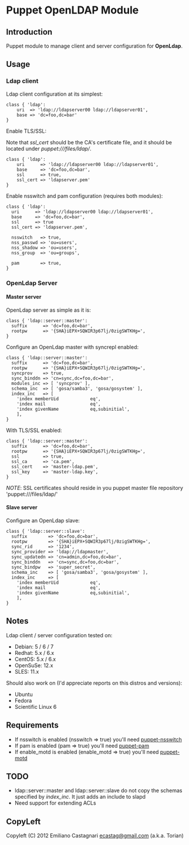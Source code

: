 Puppet OpenLDAP Module
======================

Introduction
------------

Puppet module to manage client and server configuration for
**OpenLdap**.

## Usage ##

### Ldap client ###

Ldap client configuration at its simplest:


    class { 'ldap':
    	uri  => 'ldap://ldapserver00 ldap://ldapserver01',
    	base => 'dc=foo,dc=bar'
    }


Enable TLS/SSL:

Note that *ssl_cert* should be the CA's certificate file, and
it should be located under *puppet:///files/ldap/*.

    class { 'ldap':
    	uri      => 'ldap://ldapserver00 ldap://ldapserver01',
    	base     => 'dc=foo,dc=bar',
    	ssl      => true,
    	ssl_cert => 'ldapserver.pem'
    }

Enable nsswitch and pam configuration (requires both modules):

    class { 'ldap':
      uri      => 'ldap://ldapserver00 ldap://ldapserver01',
      base     => 'dc=foo,dc=bar',
      ssl      => true
      ssl_cert => 'ldapserver.pem',

      nsswitch   => true,
      nss_passwd => 'ou=users',
      nss_shadow => 'ou=users',
      nss_group  => 'ou=groups',

      pam        => true,
    }

### OpenLdap Server ###

#### Master server ####

OpenLdap server as simple as it is:

    class { 'ldap::server::master':
      suffix      => 'dc=foo,dc=bar',
      rootpw      => '{SHA}iEPX+SQWIR3p67lj/0zigSWTKHg=',
    }

Configure an OpenLdap master with syncrepl enabled:

    class { 'ldap::server::master':
      suffix      => 'dc=foo,dc=bar',
      rootpw      => '{SHA}iEPX+SQWIR3p67lj/0zigSWTKHg=',
      syncprov    => true,
      sync_binddn => 'cn=sync,dc=foo,dc=bar',
      modules_inc => [ 'syncprov' ],
      schema_inc  => [ 'gosa/samba3', 'gosa/gosystem' ],
      index_inc   => [
        'index memberUid            eq',
        'index mail                 eq',
        'index givenName            eq,subinitial',
        ],
    }

With TLS/SSL enabled:

    class { 'ldap::server::master':
      suffix      => 'dc=foo,dc=bar',
      rootpw      => '{SHA}iEPX+SQWIR3p67lj/0zigSWTKHg=',
      ssl         => true,
      ssl_ca      => 'ca.pem',
      ssl_cert    => 'master-ldap.pem',
      ssl_key     => 'master-ldap.key',
    }

*NOTE*: SSL certificates should reside in you puppet master
file repository 'puppet:///files/ldap/'

#### Slave server ####

Configure an OpenLdap slave:

    class { 'ldap::server::slave':
      suffix        => 'dc=foo,dc=bar',
      rootpw        => '{SHA}iEPX+SQWIR3p67lj/0zigSWTKHg=',
      sync_rid      => '1234',
      sync_provider => 'ldap://ldapmaster',
      sync_updatedn => 'cn=admin,dc=foo,dc=bar',
      sync_binddn   => 'cn=sync,dc=foo,dc=bar',
      sync_bindpw   => 'super_secret',
      schema_inc    => [ 'gosa/samba3', 'gosa/gosystem' ],
      index_inc     => [
        'index memberUid            eq',
        'index mail                 eq',
        'index givenName            eq,subinitial',
        ],
    }

Notes
-----

Ldap client / server configuration tested on:

 * Debian:   5     / 6   / 7
 * Redhat:   5.x   / 6.x
 * CentOS:   5.x   / 6.x
 * OpenSuSe: 12.x
 * SLES:     11.x

Should also work on (I'd appreciate reports on this distros and versions):

 * Ubuntu
 * Fedora
 * Scientific Linux 6

Requirements
------------

 * If nsswitch is enabled (nsswitch => true) you'll need
   [puppet-nsswitch](https://github.com/torian/puppet-nsswitch.git)
 * If pam is enabled (pam => true) you'll need
   [puppet-pam](https://github.com/torian/puppet-pam.git)
 * If enable_motd is enabled (enable_motd => true) you'll need
   [puppet-motd](https://github.com/torian/puppet-motd.git)

TODO
----

 * ldap::server::master and ldap::server::slave do not copy
   the schemas specified by *index_inc*. It just adds an include to slapd
 * Need support for extending ACLs

CopyLeft
---------

Copyleft (C) 2012 Emiliano Castagnari <ecastag@gmail.com> (a.k.a. Torian)

